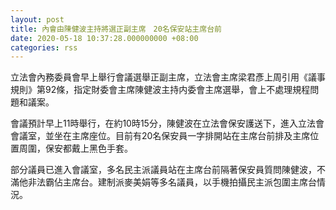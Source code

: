 ```yaml
---
layout: post
title: 內會由陳健波主持將選正副主席　20名保安站主席台前
date: 2020-05-18 10:37:28.000000000 +08:00
categories: rss
---
```


立法會內務委員會早上舉行會議選舉正副主席，立法會主席梁君彥上周引用《議事規則》第92條，指定財委會主席陳健波主持内委會主席選舉，會上不處理規程問題和議案。

會議預計早上11時舉行，在約10時15分，陳健波在立法會保安護送下，進入立法會會議室，並坐在主席座位。目前有20名保安員一字排開站在主席台前排及主席位置周圍，保安都戴上黑色手套。

部分議員已進入會議室，多名民主派議員站在主席台前隔著保安員質問陳健波，不滿他非法霸佔主席台。建制派麥美娟等多名議員，以手機拍攝民主派包圍主席台情況。
